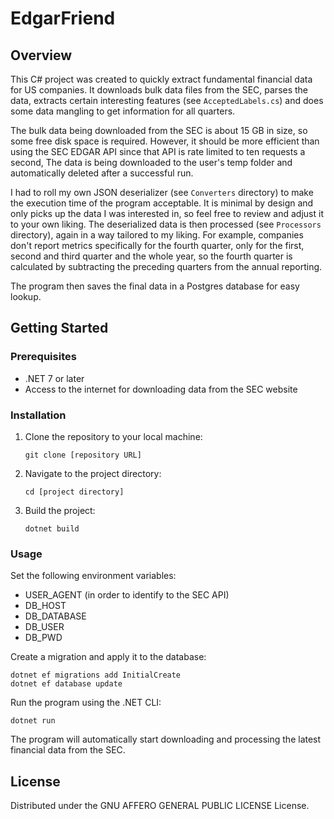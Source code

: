 # EdgarFriend 

## Overview

This C# project was created to quickly extract fundamental financial data for US companies. It downloads bulk data files from the SEC, parses the data, extracts certain interesting features (see `AcceptedLabels.cs`) and does some data mangling to get information for all quarters.

The bulk data being downloaded from the SEC is about 15 GB in size, so some free disk space is required. However, it should be more efficient than using the SEC EDGAR API since that API is rate limited to ten requests a second, The data is being downloaded to the user's temp folder and automatically deleted after a successful run.

I had to roll my own JSON deserializer (see `Converters` directory) to make the execution time of the program acceptable. It is minimal by design and only picks up the data I was interested in, so feel free to review and adjust it to your own liking. The deserialized data is then processed (see `Processors` directory), again in a way tailored to my liking. For example, companies don't report metrics specifically for the fourth quarter, only for the first, second and third quarter and the whole year, so the fourth quarter is calculated by subtracting the preceding quarters from the annual reporting.

The program then saves the final data in a Postgres database for easy lookup.

## Getting Started

### Prerequisites

- .NET 7 or later
- Access to the internet for downloading data from the SEC website

### Installation

1. Clone the repository to your local machine:
   ```
   git clone [repository URL]
   ```
2. Navigate to the project directory:
   ```
   cd [project directory]
   ```
3. Build the project:
   ```
   dotnet build
   ```

### Usage
Set the following environment variables:
- USER_AGENT (in order to identify to the SEC API)
- DB_HOST
- DB_DATABASE
- DB_USER
- DB_PWD

Create a migration and apply it to the database:
```
dotnet ef migrations add InitialCreate
dotnet ef database update
```

Run the program using the .NET CLI:
```
dotnet run
```

The program will automatically start downloading and processing the latest financial data from the SEC.

## License

Distributed under the GNU AFFERO GENERAL PUBLIC LICENSE License.